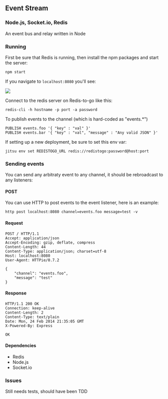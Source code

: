## Event Stream
### Node.js, Socket.io, Redis

An event bus and relay written in Node

### Running

First be sure that Redis is running, then install the npm packages and start the server:

    npm start
    
If you navigate to `localhost:8080` you'll see:

![](http://f.cl.ly/items/1v3Q261n1U1J3X1Z1a0z/Screen%20Shot%202014-03-11%20at%2012.02.33%20PM.png)

Connect to the redis server on Redis-to-go like this:

    redis-cli -h hostname -p port -a password

To publish events to the channel (which is hard-coded as "events.*")

    PUBLISH events.foo '{ "key" : "val" }'
    PUBLISH events.bar '{ "key" : "val", "message" : "Any valid JSON" }'

If setting up a new deployment, be sure to set this env var:

    jitsu env set REDISTOGO_URL redis://redistogo:password@host:port

### Sending events

You can send any arbitraty event to any channel, it should be rebroadcast to any listeners:

#### POST

You can use HTTP to post events to the event listener, here is an example:

```
http post localhost:8080 channel=events.foo message=test -v
```

#### Request
```
POST / HTTP/1.1
Accept: application/json
Accept-Encoding: gzip, deflate, compress
Content-Length: 44
Content-Type: application/json; charset=utf-8
Host: localhost:8080
User-Agent: HTTPie/0.7.2

{
    "channel": "events.foo",
    "message": "test"
}
```

#### Response

```
HTTP/1.1 200 OK
Connection: keep-alive
Content-Length: 2
Content-Type: text/plain
Date: Mon, 24 Feb 2014 21:35:05 GMT
X-Powered-By: Express

OK
```


#### Dependencies

 - Redis
 - Node.js
 - Socket.io

### Issues

Still needs tests, should have been TDD
